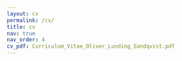 ```yaml
---
layout: cv
permalink: /cv/
title: cv
nav: true
nav_order: 4
cv_pdf: Curriculum_Vitae_Oliver_Lunding_Sandqvist.pdf
---
```

